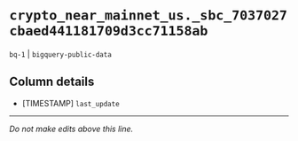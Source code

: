 # `crypto_near_mainnet_us._sbc_7037027cbaed441181709d3cc71158ab`
`bq-1` | `bigquery-public-data`

## Column details
* [TIMESTAMP] `last_update`

-------------------------------------------------------------------------------
*Do not make edits above this line.*

